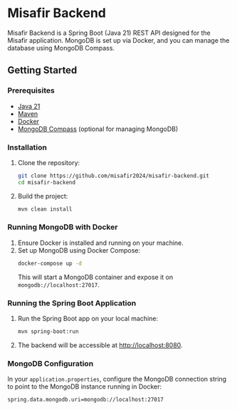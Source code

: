# Misafir Backend

Misafir Backend is a Spring Boot (Java 21) REST API designed for the Misafir application. MongoDB is set up via Docker, and you can manage the database using MongoDB Compass.

## Getting Started

### Prerequisites
- [Java 21](https://jdk.java.net/21/)
- [Maven](https://maven.apache.org/)
- [Docker](https://www.docker.com/)
- [MongoDB Compass](https://www.mongodb.com/products/compass) (optional for managing MongoDB)

### Installation
1. Clone the repository:
    ```bash
    git clone https://github.com/misafir2024/misafir-backend.git
    cd misafir-backend
    ```
2. Build the project:
    ```bash
    mvn clean install
    ```

### Running MongoDB with Docker
1. Ensure Docker is installed and running on your machine.
2. Set up MongoDB using Docker Compose:
    ```bash
    docker-compose up -d
    ```
   This will start a MongoDB container and expose it on `mongodb://localhost:27017`.

### Running the Spring Boot Application
1. Run the Spring Boot app on your local machine:
    ```bash
    mvn spring-boot:run
    ```
2. The backend will be accessible at [http://localhost:8080](http://localhost:8080).

### MongoDB Configuration
In your `application.properties`, configure the MongoDB connection string to point to the MongoDB instance running in Docker:
```properties
spring.data.mongodb.uri=mongodb://localhost:27017
